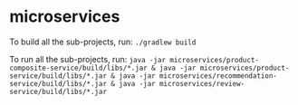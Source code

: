 # microservices

To build all the sub-projects, run: 
`./gradlew build`

To run all the sub-projects, run: 
`java -jar microservices/product-composite-service/build/libs/*.jar & java -jar microservices/product-service/build/libs/*.jar & java -jar microservices/recommendation-service/build/libs/*.jar & java -jar microservices/review-service/build/libs/*.jar`

